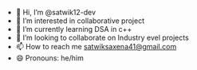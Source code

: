 - 👋 Hi, I’m @satwik12-dev
- 👀 I’m interested in collaborative project
- 🌱 I’m currently learning DSA in c++
- 💞️ I’m looking to collaborate on Industry evel projects
- 📫 How to reach me satwiksaxena41@gmail.com
- 😄 Pronouns: he/him


<!---
satwik12-dev/satwik12-dev is a ✨ special ✨ repository because its `README.md` (this file) appears on your GitHub profile.
You can click the Preview link to take a look at your changes.
--->
